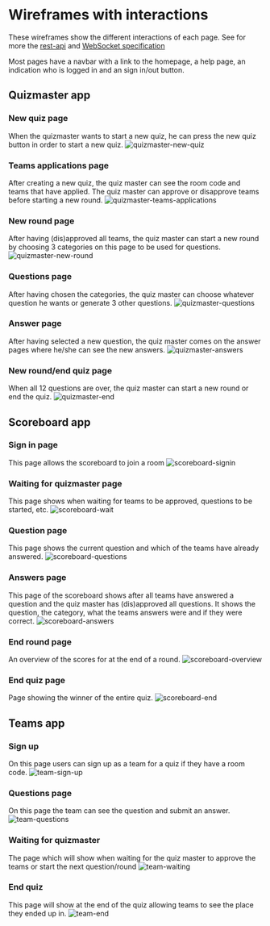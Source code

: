  # Wireframes with interactions
These wireframes show the different interactions of each page. See for more the [rest-api](rest-api.md) and [WebSocket specification](ws-specification.md)

Most pages have a navbar with a link to the homepage, a help page, an indication who is logged in and an sign in/out button.

## Quizmaster app
 ### New quiz page
When the quizmaster wants to start a new quiz, he can press the new quiz button in order to start a new quiz.
 ![quizmaster-new-quiz](wireframes-with-interactions/quizmaster-new-quiz.png)

 ### Teams applications page
 After creating a new quiz, the quiz master can see the room code and teams that have applied. The quiz master can approve or disapprove teams before starting a new round.
 ![quizmaster-teams-applications](wireframes-with-interactions/quizmaster-teams-applications.png)

 ### New round page
 After having (dis)approved all teams, the quiz master can start a new round by choosing 3 categories on this page to be used for questions.
 ![quizmaster-new-round](wireframes-with-interactions/quizmaster-new-round.png)

 ### Questions page
 After having chosen the categories, the quiz master can choose whatever question he wants or generate 3 other questions.
 ![quizmaster-questions](wireframes-with-interactions/quizmaster-questions.png)

 ### Answer page
After having selected a new question, the quiz master comes on the answer pages where he/she can see the new answers.
 ![quizmaster-answers](wireframes-with-interactions/quizmaster-answers.png)

 ### New round/end quiz page
 When all 12 questions are over, the quiz master can start a new round or end the quiz.
 ![quizmaster-end](wireframes-with-interactions/quizmaster-end-round.png)

## Scoreboard app
 ### Sign in page
This page allows the scoreboard to join a room
![scoreboard-signin](wireframes-with-interactions/scoreboard-signin.png)

### Waiting for quizmaster page
This page shows when waiting for teams to be approved, questions to be started, etc.
![scoreboard-wait](wireframes-with-interactions/scoreboard-wait.png)

 ### Question page
This page shows the current question and which of the teams have already answered.
 ![scoreboard-questions](wireframes-with-interactions/scoreboard-question.png)

 ### Answers page
 This page of the scoreboard shows after all teams have answered a question and the quiz master has (dis)approved all questions. It shows the question, the category, what the teams answers were and if they were correct.
 ![scoreboard-answers](wireframes-with-interactions/scoreboard-answers.png)

 ### End round page
 An overview of the scores for at the end of a round.
 ![scoreboard-overview](wireframes-with-interactions/scoreboard-overview.png)

 ### End quiz page
 Page showing the winner of the entire quiz.
 ![scoreboard-end](wireframes-with-interactions/scoreboard-end.png)

## Teams app
 ### Sign up
 On this page users can sign up as a team for a quiz if they have a room code.
 ![team-sign-up](wireframes-with-interactions/team-sign-up.png)

 ### Questions page
 On this page the team can see the question and submit an answer.
 ![team-questions](wireframes-with-interactions/team-questions.png)

 ### Waiting for quizmaster
 The page which will show when waiting for the quiz master to approve the teams or start the next question/round
 ![team-waiting](wireframes-with-interactions/team-waiting.png)

 ### End quiz
 This page will show at the end of the quiz allowing teams to see the place they ended up in.
 ![team-end](wireframes-with-interactions/team-end.png)